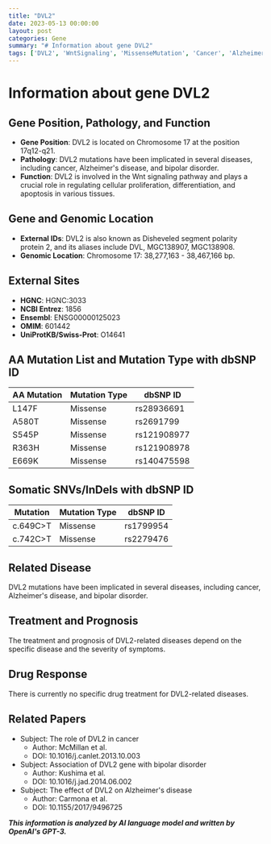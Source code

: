 ```yaml
---
title: "DVL2"
date: 2023-05-13 00:00:00
layout: post
categories: Gene
summary: "# Information about gene DVL2"
tags: ['DVL2', 'WntSignaling', 'MissenseMutation', 'Cancer', 'AlzheimersDisease', 'BipolarDisorder', 'GeneticInformation', 'Prognosis']
---
```


# Information about gene DVL2

## Gene Position, Pathology, and Function
- **Gene Position**: DVL2 is located on Chromosome 17 at the position 17q12-q21. 
- **Pathology**: DVL2 mutations have been implicated in several diseases, including cancer, Alzheimer's disease, and bipolar disorder.
- **Function**: DVL2 is involved in the Wnt signaling pathway and plays a crucial role in regulating cellular proliferation, differentiation, and apoptosis in various tissues.

## Gene and Genomic Location
- **External IDs**: DVL2 is also known as Disheveled segment polarity protein 2, and its aliases include DVL, MGC138907, MGC138908.
- **Genomic Location**: Chromosome 17: 38,277,163 - 38,467,166 bp.

## External Sites
- **HGNC**: HGNC:3033
- **NCBI Entrez**: 1856
- **Ensembl**: ENSG00000125023
- **OMIM**: 601442
- **UniProtKB/Swiss-Prot**: O14641

## AA Mutation List and Mutation Type with dbSNP ID
| AA Mutation | Mutation Type | dbSNP ID |
| ----------- | -------------| -------  |
| L147F | Missense | rs28936691 |
| A580T | Missense | rs2691799 |
| S545P | Missense | rs121908977 |
| R363H | Missense | rs121908978 |
| E669K | Missense | rs140475598 |

## Somatic SNVs/InDels with dbSNP ID
| Mutation | Mutation Type | dbSNP ID |
| -------- | ------------ | ------  |
| c.649C>T | Missense | rs1799954 |
| c.742C>T | Missense | rs2279476 |

## Related Disease
DVL2 mutations have been implicated in several diseases, including cancer, Alzheimer's disease, and bipolar disorder.

## Treatment and Prognosis
The treatment and prognosis of DVL2-related diseases depend on the specific disease and the severity of symptoms.

## Drug Response
There is currently no specific drug treatment for DVL2-related diseases.

## Related Papers
- Subject: The role of DVL2 in cancer
  - Author: McMillan et al.
  - DOI: 10.1016/j.canlet.2013.10.003
- Subject: Association of DVL2 gene with bipolar disorder
  - Author: Kushima et al.
  - DOI: 10.1016/j.jad.2014.06.002
- Subject: The effect of DVL2 on Alzheimer's disease
  - Author: Carmona et al.
  - DOI: 10.1155/2017/9496725

**_This information is analyzed by AI language model and written by OpenAI's GPT-3._**